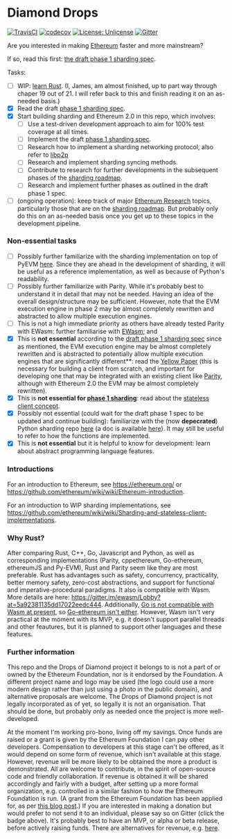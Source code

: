 # Diamond Drops

[![TravisCI](https://img.shields.io/travis/Drops-of-Diamond/Diamond-drops/master.svg)](https://travis-ci.org/Drops-of-Diamond/Diamond-drops)
[![codecov](https://codecov.io/gh/Drops-of-Diamond/Diamond-drops/branch/master/graph/badge.svg)](https://codecov.io/gh/paritytech/parity)
[![License: Unlicense](https://img.shields.io/badge/License-Unlicense-lightgrey.svg)](https://github.com/Drops-of-Diamond/Diamond-drops/blob/master/LICENSE)
[![Gitter](https://badges.gitter.im/Join%20Chat.svg)](https://gitter.im/Drops-of-Diamond/Lobby?utm_source=badge&utm_medium=badge&utm_campaign=pr-badge&utm_content=badge)

Are you interested in making [Ethereum](https://ethereum.org/) faster and more mainstream?

If so, read this first: [the draft phase 1 sharding spec](https://ethresear.ch/t/sharding-phase-1-spec/).

Tasks:

- [ ] WIP: [learn Rust](https://doc.rust-lang.org/book/second-edition). (I, James, am almost finished, up to part way through chaper 19 out of 21. I will refer back to this and finish reading it on an as-needed basis.)
- [x] Read the draft [phase 1 sharding spec](https://ethresear.ch/t/sharding-phase-1-spec/).
- [x] Start building sharding and Ethereum 2.0 in this repo, which involves:
    - [ ] Use a test-driven development approach to aim for 100% test coverage at all times.
    - [ ] Implement the draft [phase 1 sharding spec](https://ethresear.ch/t/sharding-phase-1-spec/).
    - [ ] Research how to implement a sharding networking protocol, also refer to [libp2p](https://libp2p.io/)
    - [ ] Research and implement sharding syncing methods.
    - [ ] Contribute to research for further developments in the subsequent phases of the [sharding roadmap](https://ethresear.ch/t/sharding-phase-1-spec).
    - [ ] Research and implement further phases as outlined in the draft phase 1 spec.
- [ ] (ongoing operation): keep track of major [Ethereum Research](https://ethresear.ch) topics, particularly those that are on the [sharding roadmap](https://ethresear.ch/t/sharding-phase-1-spec). But probably only do this on an as-needed basis once you get up to these topics in the development pipeline.
### Non-essential tasks
- [ ] Possibly further familiarize with the sharding implementation on top of PyEVM [here](https://github.com/ethereum/py-evm/tree/sharding). Since they are ahead in the development of sharding, it will be useful as a reference implementation, as well as because of Python's readability.
- [ ] Possibly further familiarize with Parity. While it's probably best to understand it in detail that may not be needed. Having an idea of the overall design/structure may be sufficient. However, note that the EVM execution engine in phase 2 may be almost completely rewritten and abstracted to allow multiple execution engines.
- [ ] This is not a high immediate priority as others have already tested Parity with EWasm: further familiarise with [EWasm](https://github.com/ewasm); and
- [x] This is **not essential** according to the [draft phase 1 sharding spec](https://ethresear.ch/t/sharding-phase-1-spec/) since as mentioned, the EVM execution engine may be almost completely rewritten and is abstracted to potentially allow multiple execution engines that are significantly different**: read the [Yellow Paper](https://ethereum.github.io/yellowpaper/paper.pdf) (this is necessary for building a client from scratch, and important for developing one that may be integrated with an existing client like [Parity](https://github.com/paritytech/parity), although with Ethereum 2.0 the EVM may be almost completely rewritten).
- [x] This is **not essential for [phase 1 sharding](https://ethresear.ch/t/sharding-phase-1-spec/)**: read about the [stateless client concept](https://ethresear.ch/t/the-stateless-client-concept/172).
- [x] Possibly not essential (could wait for the draft phase 1 spec to be updated and continue building): familiarize with the (now **depecrated**) Python sharding repo [here](https://github.com/ethereum/sharding/tree/develop/sharding) (a doc is available [here](https://github.com/ethereum/sharding/blob/develop/docs/doc.md)). It may still be useful to refer to how the functions are implemented.
- [x] This is **not essential** but it is helpful to know for development: learn about abstract programming language features.

### Introductions

For an introduction to Ethereum, see https://ethereum.org/ or https://github.com/ethereum/wiki/wiki/Ethereum-introduction.

For an introduction to WIP sharding implementations, see https://github.com/ethereum/wiki/wiki/Sharding-and-stateless-client-implementations.

### Why Rust?

After comparing Rust, C++, Go, Javascript and Python, as well as corresponding implementations (Parity, cppethereum, Go-ethereum, ethereumJS and Py-EVM), Rust and Parity seem like they are most preferable. Rust has advantages such as safety, concurrency, practicality, better memory safety, zero-cost abstractions, and support for functional and imperative-procedural paradigms.  It also is compatible with Wasm. More details are here: https://gitter.im/ewasm/Lobby?at=5a92381135dd17022eedc444. Additionally, [Go is not compatible with Wasm at present](https://github.com/golang/go/issues/18892), so [Go-ethereum isn't either](https://github.com/ethereum/go-ethereum/issues/16192). However, Wasm isn't very practical at the moment with its MVP, e.g. it doesn't support parallel threads and other feautures, but it is planned to support other languages and these features.

### Further information

This repo and the Drops of Diamond project it belongs to is not a part of or owned by the Ethereum Foundation, nor is it endorsed by the Foundation. A different project name and logo may be used (the logo could use a more modern design rather than just using a photo in the public domain), and alternative proposals are welcome. The Drops of Diamond project is not legally incorporated as of yet, so legally it is not an organisation. That should be done, but probably only as needed once the project is more well-developed.

At the moment I'm working pro-bono, living off my savings. Once funds are raised or a grant is given by the Ethereum Foundation I can pay other developers. Compensation to developers at this stage can't be offered, as it would depend on some form of revenue, which isn't available at this stage. However, revenue will be more likely to be obtained the more a product is demonstrated. All are welcome to contribute, in the spirit of open-source code and friendly collaboration. If revenue is obtained it will be shared accordingly and fairly with a budget, after setting up a more formal organization, e.g. controlled in a similar fashion to how the Ethereum Foundation is run. (A grant from the Ethereum Foundation has been applied for, as per [this blog post](https://blog.ethereum.org/2018/01/02/ethereum-scalability-research-development-subsidy-programs/).) If you are interested in making a donation but would prefer to not send it to an individual, please say so on Gitter (click the badge above). It's probably best to have an MVP, or alpha or beta release, before actively raising funds. There are alternatives for revenue, e.g. [here](https://ethresear.ch/t/incentives-for-running-full-ethereum-nodes/1239/33).
